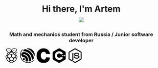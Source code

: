 <h1 align="center">Hi there, I'm Artem
<div id="badges" height:100px>
  <img src="https://github.com/blackcater/blackcater/raw/main/images/Hi.gif" height="32"/></h1>
  <h3 align="center">Math and mechanics student from Russia / Junior software developer</h3>
  <img src="raspberrypi.svg">
  <img src="espressif.svg">
  <img src="c.svg">
  <img src="cplusplus.svg">
  <img src="nodedotjs.svg">
</div>

<!--
**Assppex/Assppex** is a ✨ _special_ ✨ repository because its `README.md` (this file) appears on your GitHub profile.

Here are some ideas to get you started:

- 🔭 I’m currently working on ...
- 🌱 I’m currently learning ...
- 👯 I’m looking to collaborate on ...
- 🤔 I’m looking for help with ...
- 💬 Ask me about ...
- 📫 How to reach me: ...
- 😄 Pronouns: ...
- ⚡ Fun fact: ...
-->
